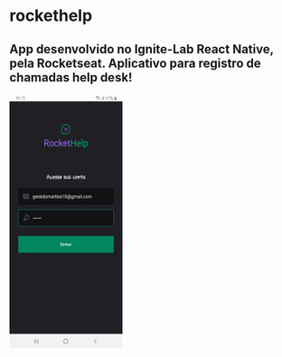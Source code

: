 # rockethelp
## App desenvolvido no Ignite-Lab React Native, pela Rocketseat. Aplicativo para registro de chamadas help desk!
<img src = "src/assets/tela.jpeg" width="200" height="450"/>

